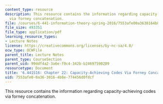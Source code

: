 ```yaml
---
content_type: resource
description: This resource contains the information regarding capacity-achieving codes
  via forney concatenation.
file: /courses/6-441-information-theory-spring-2016/7553afe00a3630164b8e774456d0fdcf_MIT6_441S16_chapter_22.pdf
file_size: 493351
file_type: application/pdf
learning_resource_types:
- Lecture Notes
license: https://creativecommons.org/licenses/by-nc-sa/4.0/
ocw_type: OCWFile
parent_title: Lecture Notes
parent_type: CourseSection
parent_uid: 99ddf4a2-3a6e-f9c4-342b-b24697590209
resourcetype: Document
title: '6.441S16: Chapter 22: Capacity-Achieving Codes Via Forney Concatenation'
uid: 7553afe0-0a36-3016-4b8e-774456d0fdcf
---
```

This resource contains the information regarding capacity-achieving codes via forney concatenation.